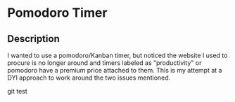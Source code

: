 # Pomodoro Timer

## Description 
I wanted to use a pomodoro/Kanban timer, but noticed
the website I used to procure is no longer around and
timers labeled as "productivity" or pomodoro have a premium price attached to them.
This is my attempt at a DYI approach to work around the two issues mentioned.

git test